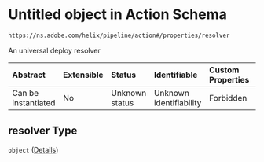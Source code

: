 # Untitled object in Action Schema

```txt
https://ns.adobe.com/helix/pipeline/action#/properties/resolver
```

An universal deploy resolver

| Abstract            | Extensible | Status         | Identifiable            | Custom Properties | Additional Properties | Access Restrictions | Defined In                                                       |
| :------------------ | :--------- | :------------- | :---------------------- | :---------------- | :-------------------- | :------------------ | :--------------------------------------------------------------- |
| Can be instantiated | No         | Unknown status | Unknown identifiability | Forbidden         | Allowed               | none                | [action.schema.json*](action.schema.json "open original schema") |

## resolver Type

`object` ([Details](action-properties-resolver.md))
